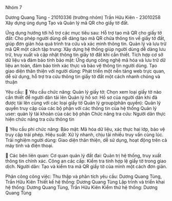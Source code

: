 Nhóm 7

Dương Quang Tùng - 21010336 (trường nhóm)
Trần Hữu Kiên - 23010258
Xây dựng úng dụng Tạo và Quản lý mã QR cho giấy tờ đất.

Ứng dụng hướng tới hỗ trợ các mục tiêu sau: 
 Hỗ trợ tạo mã QR cho giấy tờ đất: Cho phép người dùng dễ dàng tạo mã QR chứa thông tin về giấy tờ đất, giúp đơn giản hóa quá trình tra cứu và xác minh thông tin. 
 Quản lý và lưu trữ mã QR một cách tập trung: Xây dựng hệ thống giúp người dùng dễ dàng lưu trữ, truy xuất và cập nhật thông tin giấy tờ đất khi cần thiết. 
 Tích hợp cơ sở dữ liệu và đảm bảo tính bảo mật: Ứng dụng công nghệ mã hóa và lưu trữ dữ liệu an toàn, đảm bảo tính xác thực và bảo vệ thông tin người dùng. 
 Tạo giao diện thân thiện với người dùng: Phát triển một nền tảng web trực quan, dễ sử dụng, hỗ trợ tra cứu thông tin giấy tờ đất một cách nhanh chóng và thuận

Yêu cầu: 
🔧 Yêu cầu chức năng: 
 Quản lý giấy tờ: Chọn xem loại giấy tờ nào cần thiết để người dân tải lên
 Quản lý hồ sơ: Hồ sơ của người dân khi đã được tải lên cùng với các loại giấy tờ
 Quản lý group(phân quyền): Quản lý quyền truy cập của các bộ phận với các thông tin của hệ thống
 Quản lý user: quản lý tài khoản của các bộ phận
 Chức năng tra cứu: Người dân thực hiện chức năng tra cứu thông tin

🔐 Yêu cầu phi chức năng: 
 Bảo mật: Mã hóa dữ liệu, xác thực hai lớp, bảo vệ truy cập trái phép. 
 Hiệu suất: Xử lý nhanh, chịu tải nhiều truy vấn cùng lúc. 
 Trải nghiệm người dùng: Giao diện thân thiện, dễ sử dụng, hoạt động trên cả máy tính và điện thoại.

👥 Các bên liên quan:
 Cơ quan quản lý đất đai: Quản trị hệ thống, truy xuất thông tin chính xác. 
 Công an các cấp: Kiểm tra tính hợp lệ giấy tờ trong giao dịch. 
 Người dân: Tạo và kiểm tra mã QR giấy tờ của mình một cách đơn giản.

Phân công công việc: 
Thu thập và phân tích yêu cầu: Dương Quang Tùng, Trần Hữu Kiên
Thiết kế hệ thống: Dương Quang Tùng
Lập trình và triển khai hệ thống: Dương Quang Tùng, Trần Hữu Kiên
Kiểm thử hệ thống: Dương Quang Tùng


